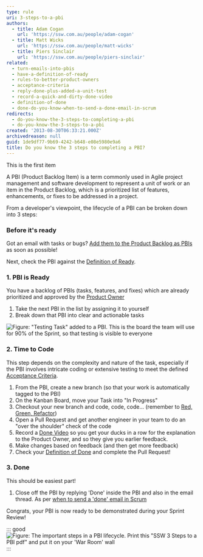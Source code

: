 ```yaml
---
type: rule
uri: 3-steps-to-a-pbi
authors:
  - title: Adam Cogan
    url: 'https://ssw.com.au/people/adam-cogan'
  - title: Matt Wicks
    url: 'https://ssw.com.au/people/matt-wicks'
  - title: Piers Sinclair
    url: 'https://ssw.com.au/people/piers-sinclair'
related:
  - turn-emails-into-pbis
  - have-a-definition-of-ready
  - rules-to-better-product-owners
  - acceptance-criteria
  - reply-done-plus-added-a-unit-test
  - record-a-quick-and-dirty-done-video
  - definition-of-done
  - done-do-you-know-when-to-send-a-done-email-in-scrum
redirects:
  - do-you-know-the-3-steps-to-completing-a-pbi
  - do-you-know-the-3-steps-to-a-pbi
created: '2013-08-30T06:33:21.000Z'
archivedreason: null
guid: 1de9df77-9b69-4242-b648-e08e5980e9a6
title: Do you know the 3 steps to completing a PBI?
---
```


This is the first item

A PBI (Product Backlog Item) is a term commonly used in Agile project management and software development to represent a unit of work or an item in the Product Backlog, which is a prioritized list of features, enhancements, or fixes to be addressed in a project.

From a developer's viewpoint, the lifecycle of a PBI can be broken down into 3 steps:

<!--endintro-->

### Before it's ready

Got an email with tasks or bugs? [Add them to the Product Backlog as PBIs](/turn-emails-into-pbis) as soon as possible!

Next, check the PBI against the [Definition of Ready](/have-a-definition-of-ready).

### 1. PBI is Ready

You have a backlog of PBIs (tasks, features, and fixes) which are already prioritized and approved by the [Product Owner](/rules-to-better-product-owners)

1. Take the next PBI in the list by assigning it to yourself
2. Break down that PBI into clear and actionable tasks

![Figure: "Testing Task" added to a PBI. This is the board the team will use for 90% of the Sprint, so that testing is visible to everyone](/uploadsTesting-task.png)

### 2. Time to Code

This step depends on the complexity and nature of the task, especially if the PBI involves intricate coding or extensive testing to meet the defined [Acceptance Criteria](/acceptance-criteria).

1. From the PBI, create a new branch (so that your work is automatically tagged to the PBI)
2. On the Kanban Board, move your Task into "In Progress"
3. Checkout your new branch and code, code, code... (remember to [Red, Green, Refactor](/reply-done-plus-added-a-unit-test))
4. Open a Pull Request and get another engineer in your team to do an "over the shoulder" check of the code
5. Record a [Done Video](/record-a-quick-and-dirty-done-video) so you get your ducks in a row for the explanation to the Product Owner, and so they give you earlier feedback.
6. Make changes based on feedback (and then get more feedback)
7. Check your [Definition of Done](/definition-of-done) and complete the Pull Request!

### 3. Done

This should be easiest part!

1. Close off the PBI by replying 'Done' inside the PBI and also in the email thread. As per [when to send a 'done' email in Scrum](/done-do-you-know-when-to-send-a-done-email-in-scrum)

Congrats, your PBI is now ready to be demonstrated during your Sprint Review!

::: good
![Figure: The important steps in a PBI lifecycle. Print this "SSW 3 Steps to a PBI pdf" and put it on your 'War Room' wall](/uploads3StepsToAPBI.jpg)
:::
